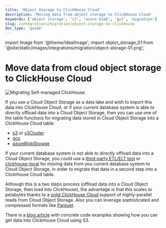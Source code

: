 ```yaml
---
title: 'Object Storage to ClickHouse Cloud'
description: 'Moving data from object storage to ClickHouse Cloud'
keywords: ['object storage', 's3', 'azure blob', 'gcs', 'migration']
slug: /integrations/migration/object-storage-to-clickhouse
doc_type: 'guide'
---
```


import Image from '@theme/IdealImage';
import object_storage_01 from '@site/static/images/integrations/migration/object-storage-01.png';

# Move data from cloud object storage to ClickHouse Cloud

<Image img={object_storage_01} size='md' alt='Migrating Self-managed ClickHouse' background='white' />

If you use a Cloud Object Storage as a data lake and wish to import this data into ClickHouse Cloud,
or if your current database system is able to directly offload data into a Cloud Object Storage, then you can use one of the
table functions for migrating data stored in Cloud Object Storage into a ClickHouse Cloud table:

- [s3](/sql-reference/table-functions/s3.md) or [s3Cluster](/sql-reference/table-functions/s3Cluster.md)
- [gcs](/sql-reference/table-functions/gcs)
- [azureBlobStorage](/sql-reference/table-functions/azureBlobStorage)

If your current database system is not able to directly offload data into a Cloud Object Storage, you could use a [third-party ETL/ELT tool](./etl-tool-to-clickhouse.md) or [clickhouse-local](./clickhouse-local-etl.md) for moving data
from you current database system to Cloud Object Storage, in order to migrate that data in a second step into a ClickHouse Cloud table.

Although this is a two steps process (offload data into a Cloud Object Storage, then load into ClickHouse), the advantage is that this
scales to petabytes thanks to a [solid ClickHouse Cloud](https://clickhouse.com/blog/getting-data-into-clickhouse-part-3-s3) support of highly-parallel reads from Cloud Object Storage.
Also you can leverage sophisticated and compressed formats like [Parquet](/interfaces/formats/#data-format-parquet).

There is a [blog article](https://clickhouse.com/blog/getting-data-into-clickhouse-part-3-s3) with concrete code examples showing how you can get data into ClickHouse Cloud using S3.

